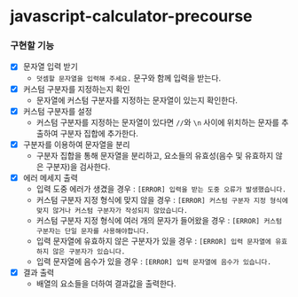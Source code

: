 # javascript-calculator-precourse

### 구현할 기능

- [x] 문자열 입력 받기
    - `덧셈할 문자열을 입력해 주세요.` 문구와 함께 입력을 받는다.
- [x] 커스텀 구분자를 지정하는지 확인
    - 문자열에 커스텀 구분자를 지정하는 문자열이 있는지 확인한다.
- [x] 커스텀 구분자를 설정
    - 커스텀 구분자를 지정하는 문자열이 있다면 `//`와 `\n` 사이에 위치하는 문자를 추출하여 구분자 집합에 추가한다.
- [x] 구분자를 이용하여 문자열을 분리
    - 구분자 집합을 통해 문자열을 분리하고, 요소들의 유효성(음수 및 유효하지 않은 구분자)을 검사한다.
- [x] 에러 메세지 출력
    - 입력 도중 에러가 생겼을 경우 : `[ERROR] 입력을 받는 도중 오류가 발생했습니다.`
    - 커스텀 구분자 지정 형식에 맞지 않을 경우 : `[ERROR] 커스텀 구분자 지정 형식에 맞지 않거나 커스텀 구분자가 작성되지 않았습니다.`
    - 커스텀 구분자 지정 형식에 여러 개의 문자가 들어왔을 경우 : `[ERROR] 커스텀 구분자는 단일 문자를 사용해야합니다.`
    - 입력 문자열에 유효하지 않은 구분자가 있을 경우 : `[ERROR] 입력 문자열에 유효하지 않은 구분자가 있습니다.`
    - 입력 문자열에 음수가 있을 경우 : `[ERROR] 입력 문자열에 음수가 있습니다.`
- [x] 결과 출력
    - 배열의 요소들을 더하여 결과값을 출력한다.